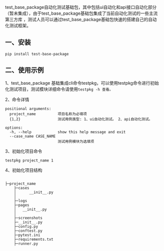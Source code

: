 test_base_package自动化测试基础包，其中包括ui自动化和api接口自动化部分（暂未集成），由于test_base_package基础包集成了当前自动化测试的一些主流第三方库 ，测试人员可以通过test_base_package基础包快速的搭建自己的自动化测试框架。

一、安装
----------

```shell
pip install test-base-package
```

二、使用示例
----------
1、test_base_package 基础集成cli命令testpkg，可以使用testpkg命令进行初始化测试项目，测试模块详细命令请使用`testpkg -h 查看。`

2、命令详情

```text
positional arguments:
  project_name          项目名称为必填项
  {1,2}                 测试用例类型: 1、ui自动化测试。 2、api自动化测试。

options:
  -h, --help            show this help message and exit
  --case_name CASE_NAME
                        测试用例模块为选填项

```

3、初始化项目命令

```shell
testpkg project_name 1
```

4、初始化项目结构

```text

├─project_name
    ├─cases
    │      __init__.py
    │
    ├─logs
    ├─pages
    │   __init__.py
    │
    ├─screenshots
    ├─__init__.py
    ├─config.py
    ├─conftest.py
    ├─pytest.ini
    ├─requirements.txt
    ├─runner.py
```

